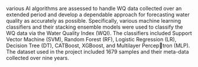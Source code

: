 various AI algorithms are assessed to handle WQ data collected over an extended period and develop a dependable approach for forecasting water quality as accurately as possible. 
Specifically, various machine learning classifiers and their stacking ensemble models were used to classify the WQ data via the Water Quality Index (WQI). The classifiers included Support Vector Machine (SVM), 
Random Forest (RF), Logistic Regression (LR), Decision Tree (DT), CATBoost, XGBoost, and Multilayer Perceptron (MLP). The dataset used in the project included 1679 samples and their meta-data collected over nine years.

